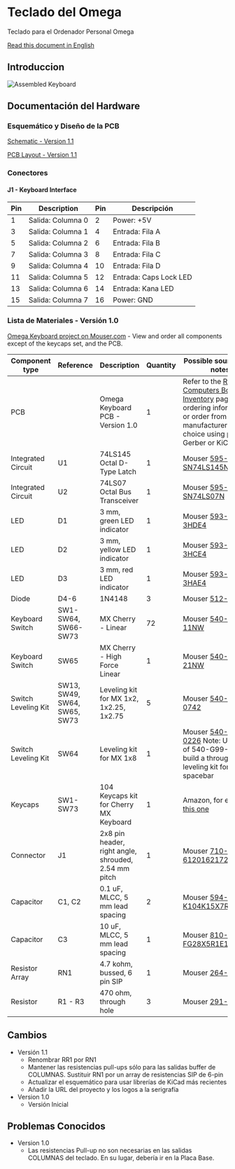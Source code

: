 # Teclado del Omega
Teclado para el Ordenador Personal Omega

[Read this document in English](Keyboard.md)

## Introduccion
![Assembled Keyboard](Keyboard/images/Omega_Keyboard-Complete.jpg)

## Documentación del Hardware 

### Esquemático y Diseño de la PCB

[Schematic - Version 1.1](Keyboard/KiCad/Omega-Keyboard-Schematic-1.1.pdf)

[PCB Layout - Version 1.1](Keyboard/KiCad/Omega-Keyboard-Board-1.1.pdf)

### Conectores

#### J1 - Keyboard Interface
Pin | Description         | Pin | Descripción
--- | ------------------- | --- | ----------------
1   | Salida: Columna 0   | 2   | Power: +5V
3   | Salida: Columna 1   | 4   | Entrada: Fila A
5   | Salida: Columna 2   | 6   | Entrada: Fila B
7   | Salida: Columna 3   | 8   | Entrada: Fila C
9   | Salida: Columna 4   | 10  | Entrada: Fila D
11  | Salida: Columna 5   | 12  | Entrada: Caps Lock LED
13  | Salida: Columna 6   | 14  | Entrada: Kana LED
15  | Salida: Columna 7   | 16  | Power: GND


### Lista de Materiales - Versión 1.0

[Omega Keyboard project on Mouser.com](https://www.mouser.com/ProjectManager/ProjectDetail.aspx?AccessID=716135aec2) - View and order all components except of the keycaps set, and the PCB.

Component type     | Reference | Description                       | Quantity | Possible sources and notes
------------------ | --------- | --------------------------------- | -------- | --------------------------
PCB                |           | Omega Keyboard PCB - Version 1.0  | 1        | Refer to the [RetroBrew Computers Board Inventory](https://retrobrewcomputers.org/doku.php?id=boardinventory) page for ordering information, or order from a PCB manufacturer of your choice using provided Gerber or KiCad files
Integrated Circuit | U1        | 74LS145 Octal D-Type Latch        | 1        | Mouser [595-SN74LS145N](https://www.mouser.com/ProductDetail/595-SN74LS145N)
Integrated Circuit | U2        | 74LS07 Octal Bus Transceiver      | 1        | Mouser [595-SN74LS07N](https://www.mouser.com/ProductDetail/595-SN74LS07N)
LED                | D1        | 3 mm, green LED indicator         | 1        | Mouser [593-VAOL-3HDE4](https://www.mouser.com/ProductDetail/593-VAOL-3HDE4)
LED                | D2        | 3 mm, yellow LED indicator        | 1        | Mouser [593-VAOL-3HCE4](https://www.mouser.com/ProductDetail/593-VAOL-3HCE4)
LED                | D3        | 3 mm, red LED indicator           | 1        | Mouser [593-VAOL-3HAE4](https://www.mouser.com/ProductDetail/593-VAOL-3HAE4)
Diode              | D4-6      | 1N4148                            | 3        | Mouser [512-1N4148](https://www.mouser.com/ProductDetail/512-1N4148)
Keyboard Switch    | SW1-SW64, SW66-SW73 |  MX Cherry - Linear     | 72       | Mouser [540-MX1A-11NW](https://www.mouser.com/ProductDetail/540-MX1A-11NW)
Keyboard Switch    | SW65      |  MX Cherry - High Force Linear    | 1        | Mouser [540-MX1A-21NW](https://www.mouser.com/ProductDetail/540-MX1A-21NW)
Switch Leveling Kit | SW13, SW49, SW64, SW65, SW73 | Leveling kit for MX 1x2, 1x2.25, 1x2.75 | 5 | Mouser [540-G99-0742](https://www.mouser.com/ProductDetail/540-G99-0742)
Switch Leveling Kit | SW64 | Leveling kit for MX 1x8               | 1        | Mouser [540-G99-0226](https://www.mouser.com/ProductDetail/540-G99-0226) Note: Use one of 540-G99-0742 to build a through hole leveling kit for the spacebar
Keycaps            | SW1-SW73  | 104 Keycaps kit for Cherry MX Keyboard | 1   | Amazon, for example [this one](https://www.amazon.com/Aland-Doubleshot-Spacebar-Mechanical-Keyboard/dp/B07JVL16TD)
Connector          | J1 | 2x8 pin header, right angle, shrouded, 2.54 mm pitch | 1 | Mouser [710-61201621721](https://www.mouser.com/ProductDetail/710-61201621721)
Capacitor          | C1, C2    | 0.1 uF, MLCC, 5 mm lead spacing   | 2       | Mouser [594-K104K15X7RF53H5](https://www.mouser.com/ProductDetail/594-K104K15X7RF53H5)
Capacitor          | C3        | 10 uF, MLCC, 5 mm lead spacing    | 1       | Mouser [810-FG28X5R1E106MR00](https://www.mouser.com/ProductDetail/810-FG28X5R1E106MR00)
Resistor Array     | RN1       | 4.7 kohm, bussed, 6 pin SIP       | 1        | Mouser [264-4.7K-RC](https://www.mouser.com/ProductDetail/264-4.7K-RC)
Resistor           | R1 - R3    | 470 ohm, through hole            | 3        | Mouser [291-470-RC](https://www.mouser.com/ProductDetail/291-470-RC)

## Cambios
* Versión 1.1
  * Renombrar RR1 por RN1
  * Mantener las resistencias pull-ups sólo para las salidas buffer de COLUMNAS. Sustituir RN1 por un array de resistencias SIP de 6-pin
  * Actualizar el esquemático para usar librerías de KiCad más recientes
  * Añadir la URL del proyecto y los logos a la serigrafía
* Version 1.0
  * Versión Inicial

## Problemas Conocidos
* Version 1.0
  * Las resistencias Pull-up no son necesarias en las salidas COLUMNAS del teclado. En su lugar, debería ir en la Placa Base.

